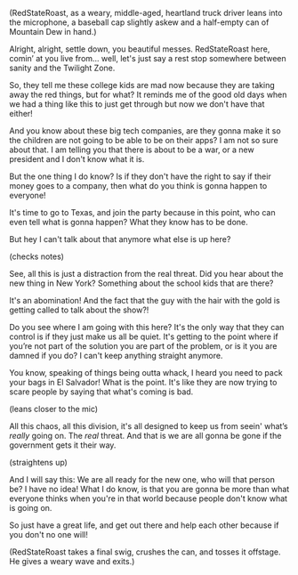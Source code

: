 (RedStateRoast, as a weary, middle-aged, heartland truck driver leans into the microphone, a baseball cap slightly askew and a half-empty can of Mountain Dew in hand.)

Alright, alright, settle down, you beautiful messes. RedStateRoast here, comin’ at you live from… well, let's just say a rest stop somewhere between sanity and the Twilight Zone.

So, they tell me these college kids are mad now because they are taking away the red things, but for what?
It reminds me of the good old days when we had a thing like this to just get through but now we don't have that either!

And you know about these big tech companies, are they gonna make it so the children are not going to be able to be on their apps?
I am not so sure about that. I am telling you that there is about to be a war, or a new president and I don't know what it is.

But the one thing I do know? Is if they don't have the right to say if their money goes to a company, then what do you think is gonna happen to everyone!

It's time to go to Texas, and join the party because in this point, who can even tell what is gonna happen?
What they know has to be done. 

But hey I can't talk about that anymore what else is up here?

(checks notes)

See, all this is just a distraction from the real threat. Did you hear about the new thing in New York? Something about the school kids that are there?

It's an abomination!
And the fact that the guy with the hair with the gold is getting called to talk about the show?!

Do you see where I am going with this here? It's the only way that they can control is if they just make us all be quiet. It's getting to the point where if you’re not part of the solution you are part of the problem, or is it you are damned if you do? I can't keep anything straight anymore.

You know, speaking of things being outta whack, I heard you need to pack your bags in El Salvador! What is the point. It's like they are now trying to scare people by saying that what's coming is bad.

(leans closer to the mic)

All this chaos, all this division, it's all designed to keep us from seein' what’s *really* going on. The *real* threat. And that is we are all gonna be gone if the government gets it their way.

(straightens up)

And I will say this: We are all ready for the new one, who will that person be? I have no idea! What I do know, is that you are gonna be more than what everyone thinks when you're in that world because people don't know what is going on.

So just have a great life, and get out there and help each other because if you don't no one will!

(RedStateRoast takes a final swig, crushes the can, and tosses it offstage. He gives a weary wave and exits.)